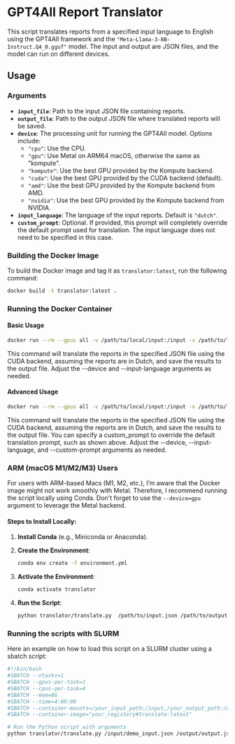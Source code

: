 # GPT4All Report Translator

This script translates reports from a specified input language to English using the GPT4All framework and the `"Meta-Llama-3-8B-Instruct.Q4_0.gguf"` model. The input and output are JSON files, and the model can run on different devices.

## Usage

### Arguments

- **`input_file`**: Path to the input JSON file containing reports.
- **`output_file`**: Path to the output JSON file where translated reports will be saved.
- **`device`**: The processing unit for running the GPT4All model. Options include:
  - `"cpu"`: Use the CPU.
  - `"gpu"`: Use Metal on ARM64 macOS, otherwise the same as "kompute".
  - `"kompute"`: Use the best GPU provided by the Kompute backend.
  - `"cuda"`: Use the best GPU provided by the CUDA backend (default).
  - `"amd"`: Use the best GPU provided by the Kompute backend from AMD.
  - `"nvidia"`: Use the best GPU provided by the Kompute backend from NVIDIA.
- **`input_language`**: The language of the input reports. Default is `"dutch"`.
- **`custom_prompt`**: Optional. If provided, this prompt will completely override the default prompt used for translation. The input language does not need to be specified in this case.

### Building the Docker Image

To build the Docker image and tag it as `translator:latest`, run the following command:

```bash
docker build -t translator:latest .
```

### Running the Docker Container

#### Basic Usage

```bash
docker run --rm --gpus all -v /path/to/local/input:/input -v /path/to/local/output:/output translator:latest --input-file /input/input.json --output-file /output/output.json

```

This command will translate the reports in the specified JSON file using the CUDA backend, assuming the reports are in Dutch, and save the results to the output file. Adjust the --device and --input-language arguments as needed.

#### Advanced Usage

```bash
docker run --rm --gpus all -v /path/to/local/input:/input -v /path/to/local/output:/output translator:latest --input-file /input/input.json --output-file /output/output.json --device cuda --input-language dutch --custom-prompt "Make a haiku from this report in English:"

```

This command will translate the reports in the specified JSON file using the CUDA backend, assuming the reports are in Dutch, and save the results to the output file. You can specify a custom_prompt to override the default translation prompt, such as shown above. Adjust the --device, --input-language, and --custom-prompt arguments as needed.


### ARM (macOS M1/M2/M3) Users

For users with ARM-based Macs (M1, M2, etc.), I’m aware that the Docker image might not work smoothly with Metal. Therefore, I recommend running the script locally using Conda. Don't forget to use the `--device=gpu` argument to leverage the Metal backend.

#### Steps to Install Locally:

1. **Install Conda** (e.g., Miniconda or Anaconda).
2. **Create the Environment**:
   ```bash
   conda env create -f environment.yml
    ```

3. **Activate the Environment**:
    ```bash
    conda activate translator
    ```

4. **Run the Script**:
    ```bash
    python translator/translate.py  /path/to/input.json /path/to/output.json --device=gpu 
    ```

### Running the scripts with SLURM
Here an example on how to load this script on a SLURM cluster using a sbatch script:

```bash
#!/bin/bash
#SBATCH --ntasks=1
#SBATCH --gpus-per-task=1
#SBATCH --cpus-per-task=4
#SBATCH --mem=8G
#SBATCH --time=4:00:00
#SBATCH --container-mounts=/your_input_path:/input,/your_output_path:/output
#SBATCH --container-image="your_registery#translate:latest"

# Run the Python script with arguments
python translator/translate.py /input/demo_input.json /output/output.json
```